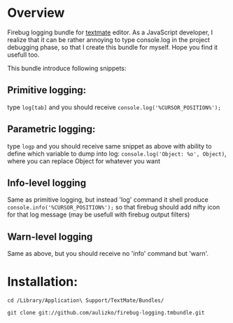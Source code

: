 Overview
========
Firebug logging bundle for [textmate](http://macromates.org) editor. As a JavaScript developer, I realize that it can be rather annoying to type console.log in the project debugging phase, so that I create this bundle for myself. Hope you find it usefull too.

This bundle introduce following snippets:

Primitive logging:
------------------
type `log[tab]`
and you should receive `console.log('%CURSOR_POSITION%');`

Parametric logging:
-------------------
type `logp` 
and you should receive same snippet as above with ability to define which variable to dump into log:
`console.log('Object: %o', Object)`, where you can replace Object for whatever you want

Info-level logging
------------------
Same as primitive logging, but instead 'log' command it shell produce `console.info('%CURSOR_POSITION%');` so that firebug should add nifty icon for that log message (may be usefull with firebug output filters)

Warn-level logging
------------------
Same as above, but you should receive no 'info' command but 'warn'. 

Installation:
=============
`cd /Library/Application\ Support/TextMate/Bundles/`

`git clone git://github.com/aulizko/firebug-logging.tmbundle.git`

